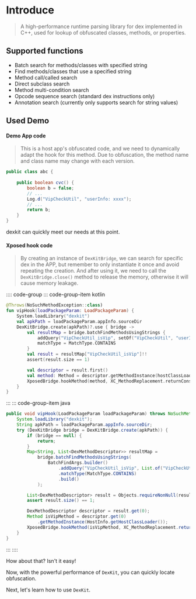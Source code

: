 # Introduce

> A high-performance runtime parsing library for dex implemented in C++, used for lookup of obfuscated classes,
> methods, or properties.

## Supported functions

- Batch search for methods/classes with specified string
- Find methods/classes that use a specified string
- Method call/called search
- Direct subclass search
- Method multi-condition search
- Opcode sequence search (standard dex instructions only)
- Annotation search (currently only supports search for string values)

## Used Demo

#### Demo App code

> This is a host app's obfuscated code, and we need to dynamically adapt the hook for this method. Due to obfuscation, the method name and class name may change with each version.
```java
public class abc {
    
    public boolean cvc() {
        boolean b = false;
        // ...
        Log.d("VipCheckUtil", "userInfo: xxxx");
        // ...
        return b;
    }
}
```

dexkit can quickly meet our needs at this point.

#### Xposed hook code

> By creating an instance of `DexKitBridge`, we can search for specific dex in the APP,
> but remember to only instantiate it once and avoid repeating the creation. And after using it,
> we need to call the `DexKitBridge.close()` method to release the memory, otherwise it will cause memory leakage.

:::: code-group
::: code-group-item kotlin
```kotlin
@Throws(NoSuchMethodException::class)
fun vipHook(loadPackageParam: LoadPackageParam) {
    System.loadLibrary("dexkit")
    val apkPath = loadPackageParam.appInfo.sourceDir
    DexKitBridge.create(apkPath)?.use { bridge ->
        val resultMap = bridge.batchFindMethodsUsingStrings {
            addQuery("VipCheckUtil_isVip", setOf("VipCheckUtil", "userInfo:"))
            matchType = MatchType.CONTAINS
        }
        val result = resultMap["VipCheckUtil_isVip"]!!
        assert(result.size == 1)

        val descriptor = result.first()
        val method: Method = descriptor.getMethodInstance(hostClassLoader)
        XposedBridge.hookMethod(method, XC_MethodReplacement.returnConstant(true))
    }
}
```
:::
::: code-group-item java
```java
public void vipHook(LoadPackageParam loadPackageParam) throws NoSuchMethodException {
    System.loadLibrary("dexkit");
    String apkPath = loadPackageParam.appInfo.sourceDir;
    try (DexKitBridge bridge = DexKitBridge.create(apkPath)) {
        if (bridge == null) {
            return;
        }
        Map<String, List<DexMethodDescriptor>> resultMap =
            bridge.batchFindMethodsUsingStrings(
                BatchFindArgs.builder()
                    .addQuery("VipCheckUtil_isVip", List.of("VipCheckUtil", "userInfo:"))
                    .matchType(MatchType.CONTAINS)
                    .build()
            );

        List<DexMethodDescriptor> result = Objects.requireNonNull(resultMap.get("VipCheckUtil_isVip"));
        assert result.size() == 1;

        DexMethodDescriptor descriptor = result.get(0);
        Method isVipMethod = descriptor.get(0)
            .getMethodInstance(HostInfo.getHostClassLoader());
        XposedBridge.hookMethod(isVipMethod, XC_MethodReplacement.returnConstant(true));
    }
}
```
:::
::::

How about that? Isn't it easy!

Now, with the powerful performance of `DexKit`, you can quickly locate obfuscation.

Next, let's learn how to use `DexKit`.
